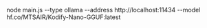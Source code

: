 node main.js --type ollama --address http://localhost:11434 --model hf.co/MTSAIR/Kodify-Nano-GGUF:latest
